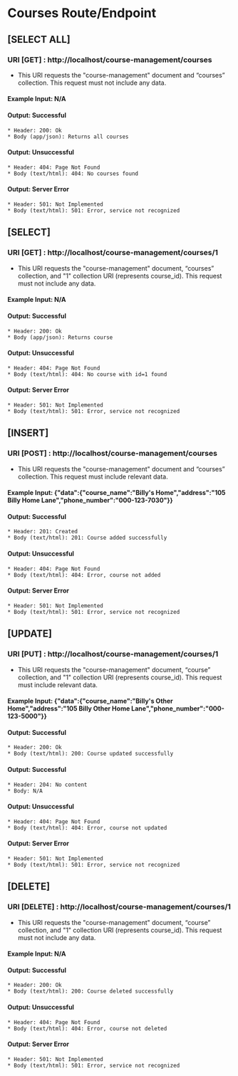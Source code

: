 # Courses Route/Endpoint

## [SELECT ALL]
### URI [GET] : http://localhost/course-management/courses
* This URI requests the "course-management" document and “courses” collection. This request must not include any data.
#### Example Input: N/A
#### Output: Successful
    * Header: 200: Ok
    * Body (app/json): Returns all courses
#### Output: Unsuccessful
    * Header: 404: Page Not Found
    * Body (text/html): 404: No courses found
#### Output: Server Error
    * Header: 501: Not Implemented
    * Body (text/html): 501: Error, service not recognized

## [SELECT]
### URI [GET] : http://localhost/course-management/courses/1
* This URI requests the "course-management" document, “courses” collection, and "1" collection URI (represents course_id). This request must not include any data.
#### Example Input: N/A
#### Output: Successful
    * Header: 200: Ok
    * Body (app/json): Returns course
#### Output: Unsuccessful
    * Header: 404: Page Not Found
    * Body (text/html): 404: No course with id=1 found
#### Output: Server Error
    * Header: 501: Not Implemented
    * Body (text/html): 501: Error, service not recognized

## [INSERT]
### URI [POST] : http://localhost/course-management/courses
* This URI requests the "course-management" document and “courses” collection. This request must include relevant data.
#### Example Input: {"data":{"course_name":"Billy's Home","address":"105 Billy Home Lane","phone_number":"000-123-7030"}}
#### Output: Successful
    * Header: 201: Created
    * Body (text/html): 201: Course added successfully
#### Output: Unsuccessful
    * Header: 404: Page Not Found
    * Body (text/html): 404: Error, course not added
#### Output: Server Error
    * Header: 501: Not Implemented
    * Body (text/html): 501: Error, service not recognized

## [UPDATE]
### URI [PUT] : http://localhost/course-management/courses/1
* This URI requests the "course-management" document, “course” collection, and "1" collection URI (represents course_id). This request must include relevant data.
#### Example Input: {"data":{"course_name":"Billy's Other Home","address":"105 Billy Other Home Lane","phone_number":"000-123-5000"}}
#### Output: Successful
    * Header: 200: Ok
    * Body (text/html): 200: Course updated successfully
#### Output: Successful
    * Header: 204: No content
    * Body: N/A
#### Output: Unsuccessful
    * Header: 404: Page Not Found
    * Body (text/html): 404: Error, course not updated
#### Output: Server Error
    * Header: 501: Not Implemented
    * Body (text/html): 501: Error, service not recognized

## [DELETE]
### URI [DELETE] : http://localhost/course-management/courses/1
* This URI requests the "course-management" document, “course” collection, and "1" collection URI (represents course_id). This request must not include any data.
#### Example Input: N/A
#### Output: Successful
    * Header: 200: Ok
    * Body (text/html): 200: Course deleted successfully
#### Output: Unsuccessful
    * Header: 404: Page Not Found
    * Body (text/html): 404: Error, course not deleted
#### Output: Server Error
    * Header: 501: Not Implemented
    * Body (text/html): 501: Error, service not recognized
